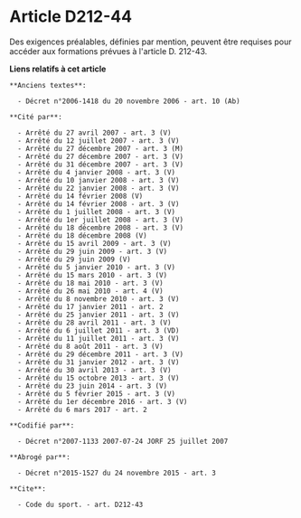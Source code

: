 # Article D212-44

Des exigences préalables, définies par mention, peuvent être requises pour accéder aux formations prévues à l'article D.
212-43.

**Liens relatifs à cet article**

	**Anciens textes**:

	  - Décret n°2006-1418 du 20 novembre 2006 - art. 10 (Ab)

	**Cité par**:

	  - Arrêté du 27 avril 2007 - art. 3 (V)
	  - Arrêté du 12 juillet 2007 - art. 3 (V)
	  - Arrêté du 27 décembre 2007 - art. 3 (M)
	  - Arrêté du 27 décembre 2007 - art. 3 (V)
	  - Arrêté du 31 décembre 2007 - art. 3 (V)
	  - Arrêté du 4 janvier 2008 - art. 3 (V)
	  - Arrêté du 10 janvier 2008 - art. 3 (V)
	  - Arrêté du 22 janvier 2008 - art. 3 (V)
	  - Arrêté du 14 février 2008 (V)
	  - Arrêté du 14 février 2008 - art. 3 (V)
	  - Arrêté du 1 juillet 2008 - art. 3 (V)
	  - Arrêté du 1er juillet 2008 - art. 3 (V)
	  - Arrêté du 18 décembre 2008 - art. 3 (V)
	  - Arrêté du 18 décembre 2008 (V)
	  - Arrêté du 15 avril 2009 - art. 3 (V)
	  - Arrêté du 29 juin 2009 - art. 3 (V)
	  - Arrêté du 29 juin 2009 (V)
	  - Arrêté du 5 janvier 2010 - art. 3 (V)
	  - Arrêté du 15 mars 2010 - art. 3 (V)
	  - Arrêté du 18 mai 2010 - art. 3 (V)
	  - Arrêté du 26 mai 2010 - art. 4 (V)
	  - Arrêté du 8 novembre 2010 - art. 3 (V)
	  - Arrêté du 17 janvier 2011 - art. 2
	  - Arrêté du 25 janvier 2011 - art. 3 (V)
	  - Arrêté du 28 avril 2011 - art. 3 (V)
	  - Arrêté du 6 juillet 2011 - art. 3 (VD)
	  - Arrêté du 11 juillet 2011 - art. 3 (V)
	  - Arrêté du 8 août 2011 - art. 3 (V)
	  - Arrêté du 29 décembre 2011 - art. 3 (V)
	  - Arrêté du 31 janvier 2012 - art. 3 (V)
	  - Arrêté du 30 avril 2013 - art. 3 (V)
	  - Arrêté du 15 octobre 2013 - art. 3 (V)
	  - Arrêté du 23 juin 2014 - art. 3 (V)
	  - Arrêté du 5 février 2015 - art. 3 (V)
	  - Arrêté du 1er décembre 2016 - art. 3 (V)
	  - Arrêté du 6 mars 2017 - art. 2

	**Codifié par**:

	  - Décret n°2007-1133 2007-07-24 JORF 25 juillet 2007

	**Abrogé par**:

	  - Décret n°2015-1527 du 24 novembre 2015 - art. 3

	**Cite**:

	  - Code du sport. - art. D212-43
